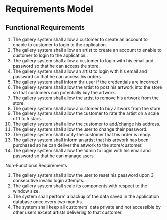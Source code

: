 # Requirements Model

## Functional Requirements

1. The gallery system shall allow a customer to create an account to enable to customer to login to the application.
2. The gallery system shall allow an artist to create an account to enable to customer to login to the application..
3. The gallery system shall allow a customer to login with his email and password so that he can access the store. 
4. The gallery system shall allow an artist to login with his email and password so that he can access his orders. 
5. The gallery system shall inform the user if the credentials are incorrect. 
6. The gallery system shall allow the artist to post his artwork into the store so that customers can potentially buy the artwork.
7. The gallery system shall allow the artist to remove his artwork from the store.
8. The gallery system shall allow a customer to buy artwork from the store.
9. The gallery system shall allow the customer to rate the artist on a scale of 1 to 5 stars. 
10. The gallery system shall allow the customer to add/change his address.
11. The gallery system shall allow the user to change their password.
12. The gallery system shall notify the customer that his order is ready.
13. The gallery system shall inform an artist that his artwork has been purchased so he can deliver the artwork to the store/customer.
14. The gallery system shall allow the admin to login with his email and password so that he can manage users. 


Non-Functional Requirements
1. The gallery system shall allow the user to reset his password upon 3 consecutive invalid login attempts. 
2. The gallery system shall scale its components with respect to the window size.
3. The system shall perform a backup of the data saved in the application database once every two months.
4. The system shall keep all customers' data private and not accessible by other users except artists delivering to that customer.
